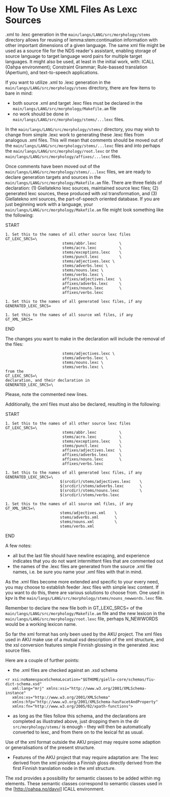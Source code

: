 # How To Use XML Files As Lexc Sources

.xml to .lexc generation in the `main/langs/LANG/src/morphology/stems` directory allows for reusing of lemma:stem:continuation information with other important dimensions of a given language. The same xml file might be used as a source file for the NDS reader's assistant, enabling storage of source language to target language word pairs for multiple target languages. It might also be used, at least in the initial work, with: ICALL (Oahpa environment); Constraint Grammar; Rule-bassed translation (Apertium), and text-to-speech applications.

If you want to utilize .xml to .lexc generation in the `main/langs/LANG/src/morphology/stems` directory, there are few items to bare in mind:

* both source .xml and target .lexc files must be declared in the `main/langs/LANG/src/morphology/Makefile.am` file
* no work should be done in `main/langs/LANG/src/morphology/stems/...lexc` files.

In the `main/langs/LANG/src/morphology/stems/` directory, you may wish to change from simple .lexc work to generating these .lexc files from analogous .xml files. This will mean that comments should be moved out of the `main/langs/LANG/src/morphology/stems/...lexc` files and into perhaps the `main/langs/LANG/src/morphology/root.lexc` or the `main/langs/LANG/src/morphology/affixes/...lexc` files.

Once comments have been moved out of the `main/langs/LANG/src/morphology/stems/...lexc` files, we are ready to declare generation targets and sources in the
 `main/langs/LANG/src/morphology/Makefile.am` file.  There are three fields of declaration:  (1) Giellatekno lexc sources, maintained source lexc files;
 (2) generated lexc sources, these produced with xsl transformation, and (3) Giellatekno xml sources, the part-of-speech oriented database. If you are just beginning work with a language, your `main/langs/LANG/src/morphology/Makefile.am` file might look something like the following:

START

```
1. Set this to the names of all other source lexc files
GT_LEXC_SRCS=\
                         stems/abbr.lexc          \
                         stems/acro.lexc          \
                         stems/exceptions.lexc    \
                         stems/punct.lexc         \
                         stems/adjectives.lexc \
                         stems/adverbs.lexc \
                         stems/nouns.lexc \
                         stems/verbs.lexc \
                         affixes/adjectives.lexc  \
                         affixes/adverbs.lexc     \
                         affixes/nouns.lexc       \
                         affixes/verbs.lexc

1. Set this to the names of all generated lexc files, if any
GENERATED_LEXC_SRCS=

1. Set this to the names of all source xml files, if any
GT_XML_SRCS=
```

END

The changes you want to make in the declaration will include the removal of the files:

```
                         stems/adjectives.lexc \
                         stems/adverbs.lexc \
                         stems/nouns.lexc \
                         stems/verbs.lexc \
from the
GT_LEXC_SRCS=\
declaration, and their declaration in
GENERATED_LEXC_SRCS=\
```

Please, note the commented new lines.

Additionally, the xml files must also be declared, resulting in the following:

START

```
1. Set this to the names of all other source lexc files
GT_LEXC_SRCS=\
                         stems/abbr.lexc          \
                         stems/acro.lexc          \
                         stems/exceptions.lexc    \
                         stems/punct.lexc         \
                         affixes/adjectives.lexc  \
                         affixes/adverbs.lexc     \
                         affixes/nouns.lexc       \
                         affixes/verbs.lexc

1. Set this to the names of all generated lexc files, if any
GENERATED_LEXC_SRCS=\
                        $(srcdir)/stems/adjectives.lexc    \
                        $(srcdir)/stems/adverbs.lexc       \
                        $(srcdir)/stems/nouns.lexc         \
                        $(srcdir)/stems/verbs.lexc

1. Set this to the names of all source xml files, if any
GT_XML_SRCS=\
                        stems/adjectives.xml    \
                        stems/adverbs.xml       \
                        stems/nouns.xml         \
                        stems/verbs.xml

```

END

A few notes:

* all but the last file should have newline escaping, and experience indicates that you do not want intermittent files that are commented out
* the names of the .lexc files are generated from the source .xml file names, i.e. be sure you name your .xml files with that in mind.

As the .xml files become more extended and specific to your every need, you may choose to establish feeder .lexc files with simple lexc content.  If you want to do this, there are various solutions to choose from. One used in kpv is the `main/langs/LANG/src/morphology/stems/nouns_newwords.lexc` file.

Remember to declare the new file both in GT_LEXC_SRCS= of the `main/langs/LANG/src/morphology/Makefile.am` file and the new lexicon in the `main/langs/LANG/src/morphology/root.lexc` file, perhaps N_NEWWORDS would be a working lexicon name.

So far the xml format has only been used by the AKU project. The xml files used in AKU make use of a mutual xsd description of the xml structure, and the xsl conversion features simple Finnish glossing in the generated .lexc source files.

Here are a couple of further points:

* the .xml files are checked against an .xsd schema

```
<r xsi:noNamespaceSchemaLocation="$GTHOME/giella-core/schemas/fiu-dict-schema.xsd"
   xml:lang="mrj" xmlns:xsi="http://www.w3.org/2001/XMLSchema-instance"
   xmlns:xs="http://www.w3.org/2001/XMLSchema"
   xmlns:hfp="http://www.w3.org/2001/XMLSchema-hasFacetAndProperty"
   xmlns:fn="http://www.w3.org/2005/02/xpath-functions">
```

* as long as the files follow this schema, and the declarations are completed as illustrated above, just dropping them in the dir
  `src/morphology/stems/` is enough - they will then be automatically
  converted to lexc, and from there on to the lexical fst as usual.

Use of the xml format outside the AKU project may require some
adaption or generalisations of the present structure.

* Features of the AKU project that may require adaptation are:
  The lexc derived from the xml provides a Finnish gloss directly derived
  from the first Finnish translation node in the xml structure.

The xsd provides a possibility for semantic classes to be added within
mg elements. These semantic classes correspond to semantic classes used in
the [http://oahpa.no/davvi] ICALL environment.
